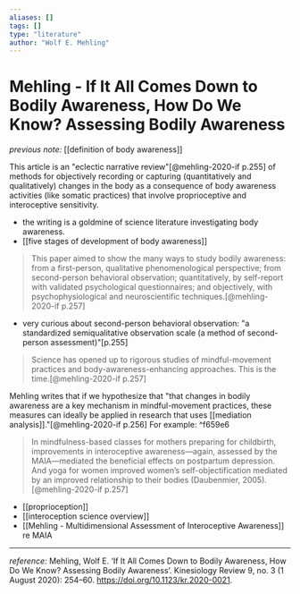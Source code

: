 ```yaml
---
aliases: []
tags: []
type: "literature"
author: "Wolf E. Mehling"
---
```


#  Mehling - If It All Comes Down to Bodily Awareness, How Do We Know? Assessing Bodily Awareness

_previous note:_ [[definition of body awareness]]

This article is an "eclectic narrative review"[@mehling-2020-if p.255] of methods for objectively recording or capturing (quantitatively and qualitatively) changes in the body as a consequence of body awareness activities (like somatic practices) that involve proprioceptive and interoceptive sensitivity.

- the writing is a goldmine of science literature investigating body awareness.
- [[five stages of development of body awareness]]

> This paper aimed to show the many ways to study bodily awareness: from a first-person, qualitative phenomenological perspective; from second-person behavioral observation; quantitatively, by self-report with validated psychological questionnaires; and objectively, with psychophysiological and neuroscientific techniques.[@mehling-2020-if p.257]

- very curious about second-person behavioral observation: "a standardized semiqualitative observation scale (a method of second-person assessment)"[p.255]

> Science has opened up to rigorous studies of mindful-movement practices and body-awareness-enhancing approaches. This is the time.[@mehling-2020-if p.257]

Mehling writes that if we hypothesize that "that changes in bodily awareness are a key mechanism in mindful-movement practices, these measures can ideally be applied in research that uses [[mediation analysis]]."[@mehling-2020-if p.256] For example: ^f659e6

> In mindfulness-based classes for mothers preparing for childbirth, improvements in interoceptive awareness—again, assessed by the MAIA—mediated the beneficial effects on postpartum depression. And yoga for women improved women’s self-objectification mediated by an improved relationship to their bodies (Daubenmier, 2005).[@mehling-2020-if p.257] 

- [[proprioception]]
- [[interoception science overview]]
- [[Mehling - Multidimensional Assessment of Interoceptive Awareness]] re MAIA

---

_reference:_ Mehling, Wolf E. ‘If It All Comes Down to Bodily Awareness, How Do We Know? Assessing Bodily Awareness’. Kinesiology Review 9, no. 3 (1 August 2020): 254–60. https://doi.org/10.1123/kr.2020-0021.
